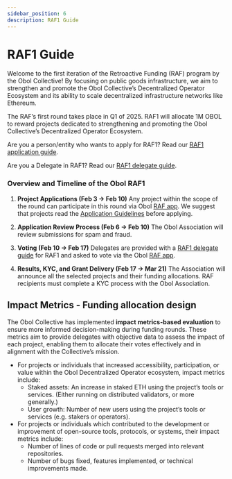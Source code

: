 ```yaml
---
sidebar_position: 6
description: RAF1 Guide
---
```


# RAF1 Guide

Welcome to the first iteration of the Retroactive Funding (RAF) program by the Obol Collective! By focusing on public goods infrastructure, we aim to strengthen and promote the Obol Collective’s Decentralized Operator Ecosystem and its ability to scale decentralized infrastructure networks like Ethereum.

The RAF’s first round takes place in Q1 of 2025. RAF1 will allocate 1M OBOL to reward projects dedicated to strengthening and promoting the Obol Collective’s Decentralized Operator Ecosystem.

Are you a person/entity who wants to apply for RAF1? Read our [RAF1 application guide](https://community.obol.org/t/application-guidelines-raf1/228).

Are you a Delegate in RAF1? Read our [RAF1 delegate guide](https://community.obol.org/t/delegate-guidelines-raf1/229).

### Overview and Timeline of the Obol RAF1

1. **Project Applications (Feb 3 → Feb 10)** 
Any project within the scope of the round can participate in this round via Obol [RAF app](http://raf.obol.org/). We suggest that projects read the [Application Guidelines](https://community.obol.org/t/application-guidelines-raf1/228) before applying.

2. **Application Review Process (Feb 6 → Feb 10)**
The Obol Association will review submissions for spam and fraud.

3. **Voting (Feb 10 → Feb 17)**
Delegates are provided with a [RAF1 delegate guide](https://community.obol.org/t/delegate-guidelines-raf1/229) for RAF1 and asked to vote via the Obol [RAF app](http://raf.obol.org/).

4. **Results, KYC, and Grant Delivery (Feb 17 → Mar 21)** 
The Association will announce all the selected projects and their funding allocations. RAF recipients must complete a KYC process with the Obol Association.

## Impact Metrics - Funding allocation design

The Obol Collective has implemented **impact metrics-based evaluation** to ensure more informed decision-making during funding rounds. These metrics aim to provide delegates with objective data to assess the impact of each project, enabling them to allocate their votes effectively and in alignment with the Collective’s mission.

- For projects or individuals that increased accessibility, participation, or value within the Obol Decentralized Operator ecosystem, impact metrics include:
    - Staked assets: An increase in staked ETH using the project’s tools or services. (Either running on distributed validators, or more generally.) 
    - User growth: Number of new users using the project’s tools or services (e.g. stakers or operators).
- For projects or individuals which contributed to the development or improvement of open-source tools, protocols, or systems, their impact metrics include:
    - Number of lines of code or pull requests merged into relevant repositories.
    - Number of bugs fixed, features implemented, or technical improvements made.
